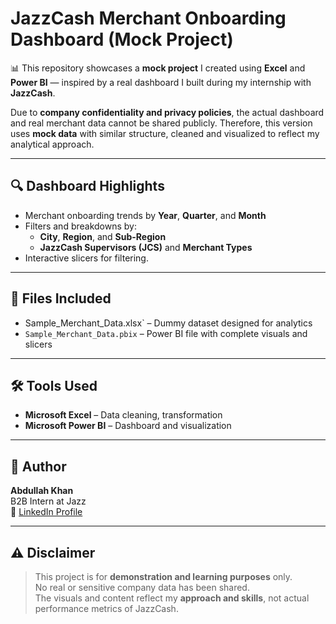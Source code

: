 # JazzCash Merchant Onboarding Dashboard (Mock Project)

📊 This repository showcases a **mock project** I created using **Excel** and **Power BI** — inspired by a real dashboard I built during my internship with **JazzCash**.

Due to **company confidentiality and privacy policies**, the actual dashboard and real merchant data cannot be shared publicly. Therefore, this version uses **mock data** with similar structure, cleaned and visualized to reflect my analytical approach.

---

## 🔍 Dashboard Highlights

- Merchant onboarding trends by **Year**, **Quarter**, and **Month**
- Filters and breakdowns by:
  - **City**, **Region**, and **Sub-Region**
  - **JazzCash Supervisors (JCS)** and **Merchant Types**
- Interactive slicers for filtering.

---

## 📁 Files Included

- Sample_Merchant_Data.xlsx` – Dummy dataset designed for analytics
- `Sample_Merchant_Data.pbix` – Power BI file with complete visuals and slicers

---

## 🛠 Tools Used

- **Microsoft Excel** – Data cleaning, transformation
- **Microsoft Power BI** – Dashboard and visualization

---

## 👤 Author

**Abdullah Khan**  
B2B Intern at Jazz  
🔗 [LinkedIn Profile](https://www.linkedin.com/in/abdullah-khan-b2b50b1bb/)

---

## ⚠️ Disclaimer

> This project is for **demonstration and learning purposes** only.  
> No real or sensitive company data has been shared.  
> The visuals and content reflect my **approach and skills**, not actual performance metrics of JazzCash.
